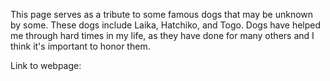 This page serves as a tribute to some famous dogs that may be unknown by some. These dogs include Laika, Hatchiko, and Togo. Dogs have helped me through hard times in my life, as they have done for many others and I think it's important to honor them.

Link to webpage: 